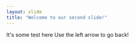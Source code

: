 ```yaml
---
layout: slide
title: "Welcome to our second slide!"
---
```

It's some test here
Use the left arrow to go back!
